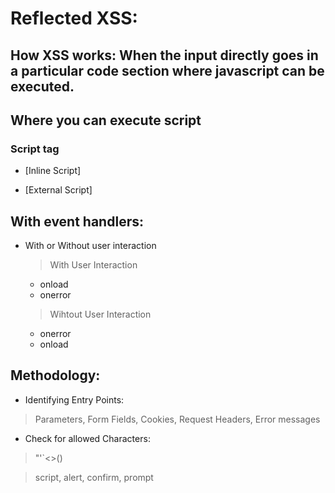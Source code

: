 
# Reflected XSS:

  

## How XSS works: When the input directly goes in a particular code section where javascript can be executed.

  

## Where you can execute script

### Script tag

* [Inline Script] <script>alert()</script>

* [External Script] <script src=https://myserver.com/jsthegreat.js></script>

## With event handlers:

* With or Without user interaction
  
   > With User Interaction
   * onload
   * onerror

  > Wihtout User Interaction
  * onerror 
  * onload
  

## Methodology:

  

* Identifying Entry Points:

>Parameters, Form Fields, Cookies, Request Headers, Error messages

* Check for allowed Characters:

> "'`<>()

> script, alert, confirm, prompt


